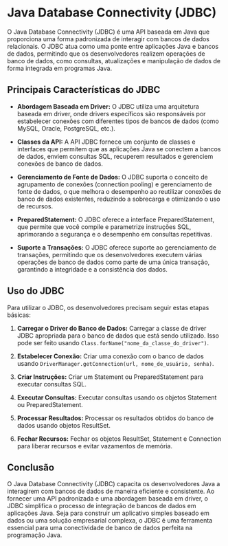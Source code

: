 # Java Database Connectivity (JDBC)

O Java Database Connectivity (JDBC) é uma API baseada em Java que proporciona uma forma padronizada de interagir com bancos de dados relacionais. O JDBC atua como uma ponte entre aplicações Java e bancos de dados, permitindo que os desenvolvedores realizem operações de banco de dados, como consultas, atualizações e manipulação de dados de forma integrada em programas Java.

## Principais Características do JDBC

- **Abordagem Baseada em Driver:** O JDBC utiliza uma arquitetura baseada em driver, onde drivers específicos são responsáveis por estabelecer conexões com diferentes tipos de bancos de dados (como MySQL, Oracle, PostgreSQL, etc.).

- **Classes da API:** A API JDBC fornece um conjunto de classes e interfaces que permitem que as aplicações Java se conectem a bancos de dados, enviem consultas SQL, recuperem resultados e gerenciem conexões de banco de dados.

- **Gerenciamento de Fonte de Dados:** O JDBC suporta o conceito de agrupamento de conexões (connection pooling) e gerenciamento de fonte de dados, o que melhora o desempenho ao reutilizar conexões de banco de dados existentes, reduzindo a sobrecarga e otimizando o uso de recursos.

- **PreparedStatement:** O JDBC oferece a interface PreparedStatement, que permite que você compile e parametrize instruções SQL, aprimorando a segurança e o desempenho em consultas repetitivas.

- **Suporte a Transações:** O JDBC oferece suporte ao gerenciamento de transações, permitindo que os desenvolvedores executem várias operações de banco de dados como parte de uma única transação, garantindo a integridade e a consistência dos dados.

## Uso do JDBC

Para utilizar o JDBC, os desenvolvedores precisam seguir estas etapas básicas:

1. **Carregar o Driver do Banco de Dados:** Carregar a classe de driver JDBC apropriada para o banco de dados que está sendo utilizado. Isso pode ser feito usando `Class.forName("nome_da_classe_do_driver")`.

2. **Estabelecer Conexão:** Criar uma conexão com o banco de dados usando `DriverManager.getConnection(url, nome_de_usuário, senha)`.

3. **Criar Instruções:** Criar um Statement ou PreparedStatement para executar consultas SQL.

4. **Executar Consultas:** Executar consultas usando os objetos Statement ou PreparedStatement.

5. **Processar Resultados:** Processar os resultados obtidos do banco de dados usando objetos ResultSet.

6. **Fechar Recursos:** Fechar os objetos ResultSet, Statement e Connection para liberar recursos e evitar vazamentos de memória.

## Conclusão

O Java Database Connectivity (JDBC) capacita os desenvolvedores Java a interagirem com bancos de dados de maneira eficiente e consistente. Ao fornecer uma API padronizada e uma abordagem baseada em driver, o JDBC simplifica o processo de integração de bancos de dados em aplicações Java. Seja para construir um aplicativo simples baseado em dados ou uma solução empresarial complexa, o JDBC é uma ferramenta essencial para uma conectividade de banco de dados perfeita na programação Java.
